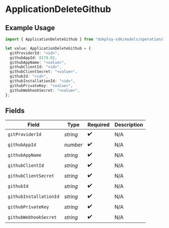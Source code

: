 # ApplicationDeleteGithub

## Example Usage

```typescript
import { ApplicationDeleteGithub } from "dokploy-sdk/models/operations";

let value: ApplicationDeleteGithub = {
  gitProviderId: "<id>",
  githubAppId: 8179.02,
  githubAppName: "<value>",
  githubClientId: "<id>",
  githubClientSecret: "<value>",
  githubId: "<id>",
  githubInstallationId: "<id>",
  githubPrivateKey: "<value>",
  githubWebhookSecret: "<value>",
};
```

## Fields

| Field                  | Type                   | Required               | Description            |
| ---------------------- | ---------------------- | ---------------------- | ---------------------- |
| `gitProviderId`        | *string*               | :heavy_check_mark:     | N/A                    |
| `githubAppId`          | *number*               | :heavy_check_mark:     | N/A                    |
| `githubAppName`        | *string*               | :heavy_check_mark:     | N/A                    |
| `githubClientId`       | *string*               | :heavy_check_mark:     | N/A                    |
| `githubClientSecret`   | *string*               | :heavy_check_mark:     | N/A                    |
| `githubId`             | *string*               | :heavy_check_mark:     | N/A                    |
| `githubInstallationId` | *string*               | :heavy_check_mark:     | N/A                    |
| `githubPrivateKey`     | *string*               | :heavy_check_mark:     | N/A                    |
| `githubWebhookSecret`  | *string*               | :heavy_check_mark:     | N/A                    |